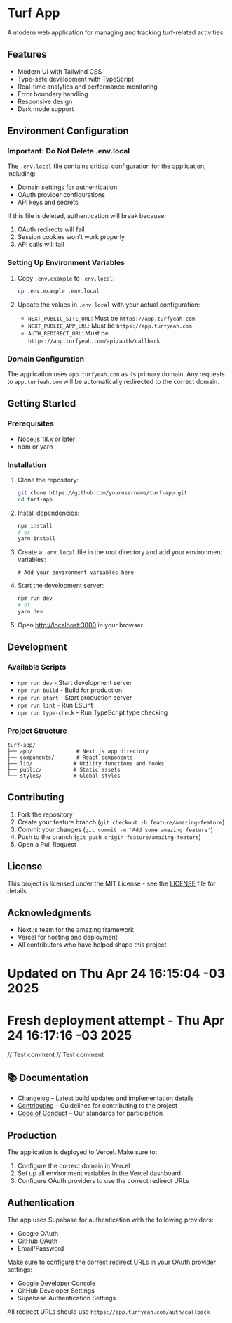 # Turf App

A modern web application for managing and tracking turf-related activities.

## Features

- Modern UI with Tailwind CSS
- Type-safe development with TypeScript
- Real-time analytics and performance monitoring
- Error boundary handling
- Responsive design
- Dark mode support

## Environment Configuration

### Important: Do Not Delete .env.local

The `.env.local` file contains critical configuration for the application, including:
- Domain settings for authentication
- OAuth provider configurations
- API keys and secrets

If this file is deleted, authentication will break because:
1. OAuth redirects will fail
2. Session cookies won't work properly
3. API calls will fail

### Setting Up Environment Variables

1. Copy `.env.example` to `.env.local`:
   ```bash
   cp .env.example .env.local
   ```

2. Update the values in `.env.local` with your actual configuration:
   - `NEXT_PUBLIC_SITE_URL`: Must be `https://app.turfyeah.com`
   - `NEXT_PUBLIC_APP_URL`: Must be `https://app.turfyeah.com`
   - `AUTH_REDIRECT_URL`: Must be `https://app.turfyeah.com/api/auth/callback`

### Domain Configuration

The application uses `app.turfyeah.com` as its primary domain. Any requests to `app.turfeah.com` will be automatically redirected to the correct domain.

## Getting Started

### Prerequisites

- Node.js 18.x or later
- npm or yarn

### Installation

1. Clone the repository:
   ```bash
   git clone https://github.com/yourusername/turf-app.git
   cd turf-app
   ```

2. Install dependencies:
   ```bash
   npm install
   # or
   yarn install
   ```

3. Create a `.env.local` file in the root directory and add your environment variables:
   ```
   # Add your environment variables here
   ```

4. Start the development server:
   ```bash
   npm run dev
   # or
   yarn dev
   ```

5. Open [http://localhost:3000](http://localhost:3000) in your browser.

## Development

### Available Scripts

- `npm run dev` - Start development server
- `npm run build` - Build for production
- `npm run start` - Start production server
- `npm run lint` - Run ESLint
- `npm run type-check` - Run TypeScript type checking

### Project Structure

```
turf-app/
├── app/              # Next.js app directory
├── components/       # React components
├── lib/             # Utility functions and hooks
├── public/          # Static assets
└── styles/          # Global styles
```

## Contributing

1. Fork the repository
2. Create your feature branch (`git checkout -b feature/amazing-feature`)
3. Commit your changes (`git commit -m 'Add some amazing feature'`)
4. Push to the branch (`git push origin feature/amazing-feature`)
5. Open a Pull Request

## License

This project is licensed under the MIT License - see the [LICENSE](LICENSE) file for details.

## Acknowledgments

- Next.js team for the amazing framework
- Vercel for hosting and deployment
- All contributors who have helped shape this project

# Updated on Thu Apr 24 16:15:04 -03 2025

# Fresh deployment attempt - Thu Apr 24 16:17:16 -03 2025

// Test comment
// Test comment

## 📚 Documentation

- [Changelog](./CHANGELOG.md) – Latest build updates and implementation details
- [Contributing](./.github/CONTRIBUTING.md) – Guidelines for contributing to the project
- [Code of Conduct](./.github/CODE_OF_CONDUCT.md) – Our standards for participation

## Production

The application is deployed to Vercel. Make sure to:
1. Configure the correct domain in Vercel
2. Set up all environment variables in the Vercel dashboard
3. Configure OAuth providers to use the correct redirect URLs

## Authentication

The app uses Supabase for authentication with the following providers:
- Google OAuth
- GitHub OAuth
- Email/Password

Make sure to configure the correct redirect URLs in your OAuth provider settings:
- Google Developer Console
- GitHub Developer Settings
- Supabase Authentication Settings

All redirect URLs should use `https://app.turfyeah.com/auth/callback`
